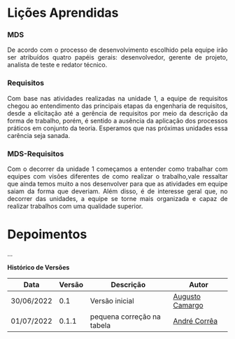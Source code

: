 # Lições Aprendidas

### MDS

<div>
    <p style="text-align: justify">De acordo com o processo de desenvolvimento escolhido pela equipe irão ser atribuídos quatro papéis gerais: desenvolvedor, gerente de projeto, analista de teste e redator técnico.</p>
</div>

### Requisitos

<div>
    <p style="text-align: justify">Com base nas atividades realizadas na unidade 1, a equipe de requisitos chegou ao entendimento das principais etapas da engenharia de requisitos, desde a elicitação até a gerência de requisitos por meio da descrição da forma de trabalho, porém, é sentido a ausência da aplicação dos processos práticos em conjunto da teoria. Esperamos que  nas próximas unidades essa carência seja sanada.</p>
</div>

### MDS-Requisitos

<div>
    <p style="text-align: justify">Com o decorrer da unidade 1 começamos a entender como trabalhar com equipes com visões diferentes de como realizar o trabalho,vale ressaltar que ainda temos muito a nos desenvolver para que as atividades em equipe saiam da forma que deveriam. Além disso, é de interesse geral que, no decorrer das unidades, a equipe se torne mais organizada e capaz de realizar trabalhos com uma qualidade superior.</p>
</div>

# Depoimentos

<p>...<p>

**Histórico de Versões**

| Data       | Versão | Descrição                  | Autor                                             |
| ---------- | ------ | -------------------------- | ------------------------------------------------- |
| 30/06/2022 | 0.1    | Versão inicial             | [Augusto Camargo](https://github.com/augustocrmg) |
| 01/07/2022 | 0.1.1  | pequena correção na tabela | [André Corrêa](https://github.com/dartmol203)     |
